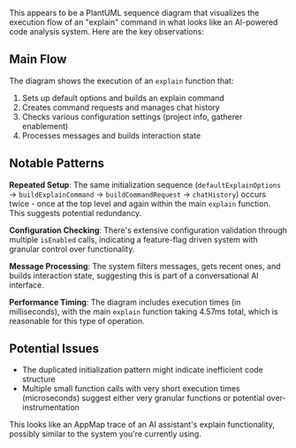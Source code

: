 This appears to be a PlantUML sequence diagram that visualizes the execution flow of an "explain" command in what looks like an AI-powered code analysis system. Here are the key observations:

## Main Flow
The diagram shows the execution of an `explain` function that:
1. Sets up default options and builds an explain command
2. Creates command requests and manages chat history
3. Checks various configuration settings (project info, gatherer enablement)
4. Processes messages and builds interaction state

## Notable Patterns

**Repeated Setup**: The same initialization sequence (`defaultExplainOptions` → `buildExplainCommand` → `buildCommandRequest` → `chatHistory`) occurs twice - once at the top level and again within the main `explain` function. This suggests potential redundancy.

**Configuration Checking**: There's extensive configuration validation through multiple `isEnabled` calls, indicating a feature-flag driven system with granular control over functionality.

**Message Processing**: The system filters messages, gets recent ones, and builds interaction state, suggesting this is part of a conversational AI interface.

**Performance Timing**: The diagram includes execution times (in milliseconds), with the main `explain` function taking 4.57ms total, which is reasonable for this type of operation.

## Potential Issues
- The duplicated initialization pattern might indicate inefficient code structure
- Multiple small function calls with very short execution times (microseconds) suggest either very granular functions or potential over-instrumentation

This looks like an AppMap trace of an AI assistant's explain functionality, possibly similar to the system you're currently using.